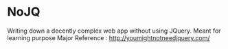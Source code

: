 # NoJQ
Writing down a decently complex web app without using JQuery. Meant for learning purpose
Major Reference : http://youmightnotneedjquery.com/
